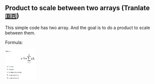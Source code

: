 
## Product to scale between two arrays (Tranlate [🇧🇷](https://github.com/charlyBraga/product-to-scale-between-two-arrays/blob/main/README-PTBR.md))

This simple code has two array. And the goal is to do a product to scale between them.


Formula:

<img src="https://github.com/charlyBraga/product-to-scale-between-two-arrays/blob/main/formula_product_scale.png?raw=true" alt="MarineGEO circle logo" style="height: 100px; width:100px;"/>
